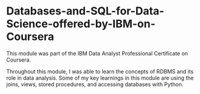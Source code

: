 # Databases-and-SQL-for-Data-Science-offered-by-IBM-on-Coursera

This module was part of the IBM Data Analyst Professional Certificate on Coursera.

Throughout this module, I was able to learn the concepts of RDBMS and its role in data analysis.
Some of my key learnings in this module are using the joins, views, stored procedures, and accessing databases with Python.
